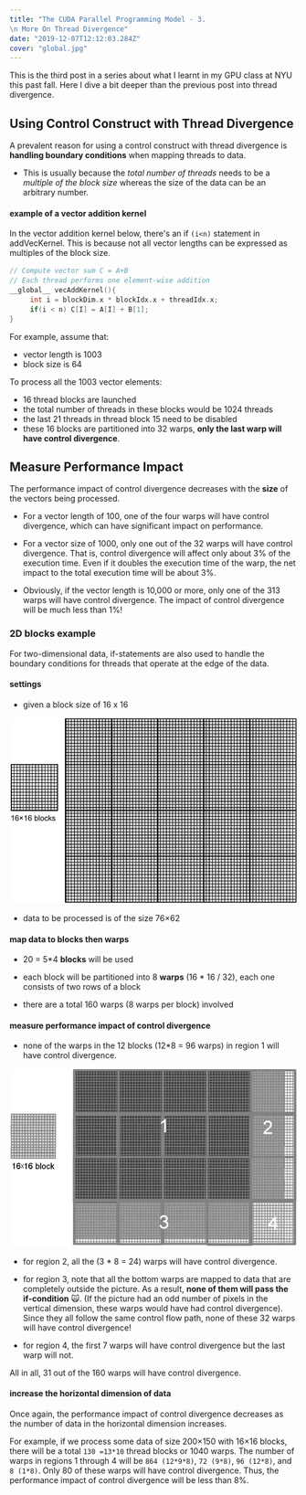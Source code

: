 ```yaml
---
title: "The CUDA Parallel Programming Model - 3.              
\n More On Thread Divergence"
date: "2019-12-07T12:12:03.284Z"
cover: "global.jpg"
---
```


This is the third post in a series about what I learnt in my GPU class at NYU this past fall. Here I dive a bit deeper than the previous post into thread divergence.

## Using Control Construct with Thread Divergence

A prevalent reason for using a control construct with thread divergence is **handling boundary conditions** when mapping threads to data.

- This is usually because the _total number of threads_ needs to be a _multiple of the block size_ whereas the size of the data can be an arbitrary number.

#### example of a vector addition kernel

In the vector addition kernel below, there's an if `(i<n)` statement in addVecKernel.
This is because not all vector lengths can be expressed as multiples of the block size.

```c
// Compute vector sum C = A+B
// Each thread performs one element-wise addition
__global__ vecAddKernel(){
     int i = blockDim.x * blockIdx.x + threadIdx.x;
     if(i < n) C[I] = A[I] + B[1];
}
```

For example, assume that:

- vector length is 1003
- block size is 64

To process all the 1003 vector elements:

- 16 thread blocks are launched
- the total number of threads in these blocks would be 1024 threads
- the last 21 threads in thread block 15 need to be disabled
- these 16 blocks are partitioned into 32 warps, **only the last warp will have control divergence**.

## Measure Performance Impact

The performance impact of control divergence decreases with the **size** of the vectors being processed.

- For a vector length of 100, one of the four warps will have control divergence, which can have significant impact on performance.

- For a vector size of 1000, only one out of the 32 warps will have control divergence. That is, control divergence will affect only about 3% of the execution time. Even if it doubles the execution time of the warp, the net impact to the total execution time will be about 3%.

- Obviously, if the vector length is 10,000 or more, only one of the 313 warps will have control divergence. The impact of control divergence will be much less than 1%!

### 2D blocks example

For two-dimensional data, if-statements are also used to handle the boundary conditions for threads that operate at the edge of the data.

#### settings

- given a block size of 16 x 16

![grid](./grid.jpg)

- data to be processed is of the size 76×62

#### map data to blocks then warps

- 20 = 5\*4 **blocks** will be used

- each block will be partitioned into 8 **warps** (16 \* 16 / 32), each one consists of two rows of a block

- there are a total 160 warps (8 warps per block) involved

#### measure performance impact of control divergence

- none of the warps in the 12 blocks (12\*8 = 96 warps) in region 1 will have control divergence.

![performance](./performance.jpg)

- for region 2, all the (3 \* 8 = 24) warps will have control divergence.

- for region 3, note that all the bottom warps are mapped to data that are completely outside the picture. As a result, **none of them will pass the if-condition** 🙀. (If the picture had an odd number of pixels in the vertical dimension, these warps would have had control divergence). Since they all follow the same control flow path, none of these 32 warps will have control divergence!

- for region 4, the first 7 warps will have control divergence but the last warp will not.

All in all, 31 out of the 160 warps will have control divergence.

#### increase the horizontal dimension of data

Once again, the performance impact of control divergence decreases as the number of data in the horizontal dimension increases.

For example, if we process some data of size 200×150 with 16×16 blocks, there will be a total `130 =13*10` thread blocks or 1040 warps. The number of warps in regions 1 through 4 will be `864 (12*9*8)`, `72 (9*8)`, `96 (12*8)`, and `8 (1*8)`. Only 80 of these warps will have control divergence. Thus, the performance impact of control divergence will be less than 8%.
